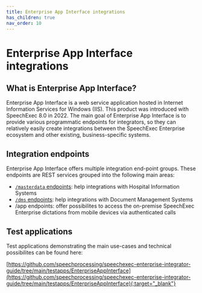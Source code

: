 ```yaml
---
title: Enterprise App Interface integrations
has_children: true
nav_order: 10
---
```

# Enterprise App Interface integrations

## What is Enterprise App Interface?
Enterprise App Interface is a web service application hosted in Internet Information Services for Windows (IIS). This product was introduced with SpeechExec 8.0 in 2022.
The main goal of Enterprise App Interface is to provide various programmatic endpoints for integrators, so they can relatively easily create integrations between the SpeechExec Enterprise ecosystem and other existing, business-specific systems.


## Integration endpoints
Enterprise App Interface offers multiple integration end-point groups. These endpoints are REST services grouped into the following main areas:
- [`/masterdata` endpoints](./see/enterprise-app-interface/endpoints/masterdata/01_MasterDataOverview.md): help integrations with Hospital Information Systems
- [`/dms` endpoints](./see/enterprise-app-interface/endpoints/dms/01_DmsOverview.md): help integrations with Document Management Systems
- /app endpoints: offer possibilites to access the on-premise SpeechExec Enterprise dictations from mobile devices via authenticated calls


## Test applications
Test applications demonstrating the main use-cases and technical possibilites can be found here:

[https://github.com/speechprocessing/speechexec-enterprise-integrator-guide/tree/main/testapps/EnterpriseAppInterface](https://github.com/speechprocessing/speechexec-enterprise-integrator-guide/tree/main/testapps/EnterpriseAppInterface){:target="_blank"}
